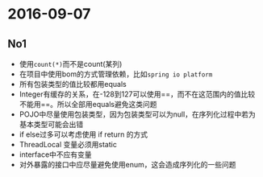 # 2016-09-07

## No1

 - 使用`count(*)`而不是count(某列)
 - 在项目中使用bom的方式管理依赖，比如`spring io platform`
 - 所有包装类型的值比较都用equals
 - Integer有缓存的关系，在-128到127可以使用==，而不在这范围内的值比较不能用==。所以全部用equals避免这类问题
 - POJO中尽量使用包装类型，因为包装类型可以为null，在序列化过程中若为基本类型可能会出错
 - if else过多可以考虑使用 if return 的方式
 - ThreadLocal 变量必须用static
 - interface中不应有变量
 - 对外暴露的接口中应尽量避免使用enum，这会造成序列化的一些问题